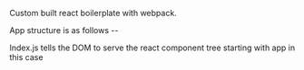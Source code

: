 Custom built react boilerplate with webpack.

App structure is as follows --

Index.js tells the DOM to serve the react component tree starting with app in this case

